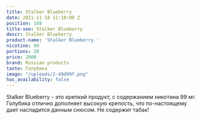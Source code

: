 ```yaml
---
title: Stalker Blueberry
date: 2021-11-18 11:10:00 Z
position: 168
title-seo: Stalker Blueberry
descr: Stalker Blueberry
product-name: 'Stalker Blueberry '
nicotine: 99
portions: 20
price: 2800
brand: Russian products
taste: Голубика
image: "/uploads/2-49d99f.png"
has_availability: false
---
```


Stalker Blueberry - это крепкий продукт, с содержанием никотина 99 мг. Голубика отлично дополняет высокую крепость, что по-настоящему дает насладится данным снюсом. Не содержит табак!